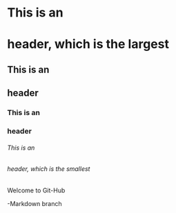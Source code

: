 # This is an <h1> header, which is the largest
## This is an <h2> header
### This is an <h3> header
###### This is an <h6> header, which is the smallest
Welcome to Git-Hub

-Markdown branch
